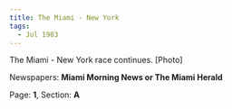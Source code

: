 ```yaml
---  
title: The Miami - New York  
tags:  
  - Jul 1983  
---  
```

  
The Miami - New York race continues. [Photo]  
  
Newspapers: **Miami Morning News or The Miami Herald**  
  
Page: **1**, Section: **A** 

